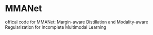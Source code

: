 # MMANet
offical code for MMANet: Margin-aware Distillation and Modality-aware Regularization for Incomplete Multimodal Learning
